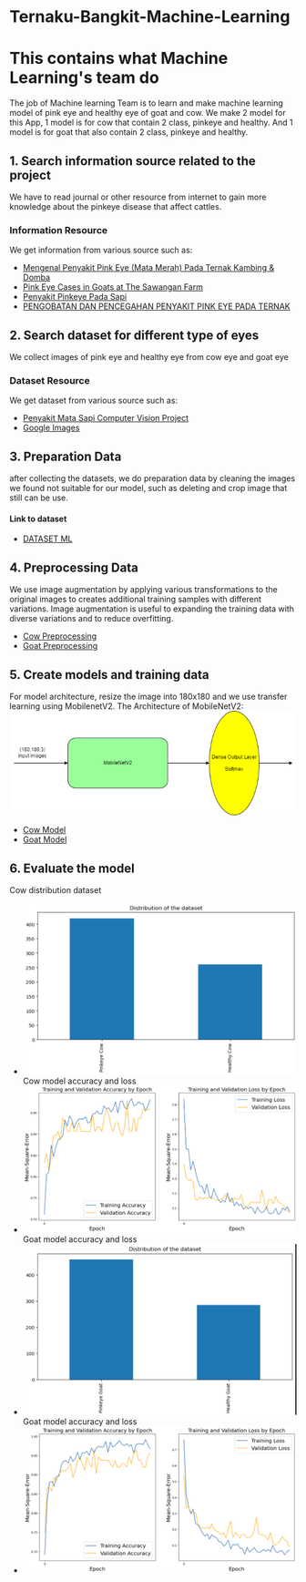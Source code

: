 # Ternaku-Bangkit-Machine-Learning
# This contains what Machine Learning's team do
The job of Machine learning Team is to learn and make machine learning model of pink eye and healthy eye of goat and cow. We make 2 model for this App, 1 model is for cow that contain 2 class, pinkeye and healthy. And 1 model is for goat that also contain 2 class, pinkeye and healthy.

## 1. Search information source related to the project
We have to read journal or other resource from internet to gain more knowledge about the pinkeye disease that affect cattles.
### Information Resource
We get information from various source such as:
- [Mengenal Penyakit Pink Eye (Mata Merah) Pada Ternak Kambing & Domba](https://disnakeswan.lebakkab.go.id/mengenal-penyakit-pink-eye-mata-merah-pada-ternak-kambing-domba/)
- [Pink Eye Cases in Goats at The Sawangan Farm](https://e-journal.unair.ac.id/JAVEST/article/download/25060/14106)
- [Penyakit Pinkeye Pada Sapi](https://bbibsingosari.ditjenpkh.pertanian.go.id/penyakit-pinkeye-pada-sapi/#:~:text=Pinkeye%20diakibatkan%20oleh%20bakteri%20Moraxella,bakteri%20ini%20mudah%20menyerang%20mata.)
- [PENGOBATAN DAN PENCEGAHAN PENYAKIT PINK EYE PADA TERNAK](http://cybex.pertanian.go.id/mobile/artikel/95335/PENGOBATAN-DAN-PENCEGAHAN-PENYAKIT-PINK-EYE-PADA-TERNAK/)

## 2. Search dataset for different type of eyes
We collect images of pink eye and healthy eye from cow eye and goat eye
### Dataset Resource
We get dataset from various source such as:
- [Penyakit Mata Sapi Computer Vision Project](https://universe.roboflow.com/fachri/penyakit-mata-sapi)
- [Google Images](https://images.google.com/)

## 3. Preparation Data
after collecting the datasets, we do preparation data by cleaning the images we found not suitable for our model, such as deleting and crop image that still can be use.
#### Link to dataset
- [DATASET ML](https://drive.google.com/drive/folders/1_FB1UIOc-UrCFNujgb_W0W27A0NcOlNz?usp=sharing)

## 4. Preprocessing Data
We use image augmentation by applying various transformations to the original images to creates additional training samples with different variations. Image augmentation is useful to expanding the training data with diverse variations and to reduce overfitting.
- [Cow Preprocessing](https://github.com/Ternaku-id/ternaku-bangkit-machine-learning/blob/main/cow_preprocessing.ipynb)
- [Goat Preprocessing](https://github.com/Ternaku-id/ternaku-bangkit-machine-learning/blob/main/goat_preprocessing.ipynb)

## 5. Create models and training data
For model architecture, resize the image into 180x180 and we use transfer learning using MobilenetV2.
The Architecture of MobileNetV2:
![MobileNetV2](https://github.com/Ternaku-id/ternaku-bangkit-machine-learning/blob/main/graph/arsitektur.png)

- [Cow Model](https://github.com/Ternaku-id/ternaku-bangkit-machine-learning/blob/main/cow_model.ipynb)
- [Goat Model](https://github.com/Ternaku-id/ternaku-bangkit-machine-learning/blob/main/goat_model.ipynb)

## 6. Evaluate the model
Cow distribution dataset
- ![cow distribution dataset](https://github.com/Ternaku-id/ternaku-bangkit-machine-learning/blob/main/graph/cow_distribution_dataset.png)
Cow model accuracy and loss
- ![cow accuracy and loss](https://github.com/Ternaku-id/ternaku-bangkit-machine-learning/blob/main/graph/cow_accuracy_and_loss.png)
Goat model accuracy and loss
- ![goat distribution dataset](https://github.com/Ternaku-id/ternaku-bangkit-machine-learning/blob/main/graph/goat_distribution_dataset.png)
Goat model accuracy and loss
- ![goat accuracy and loss](https://github.com/Ternaku-id/ternaku-bangkit-machine-learning/blob/main/graph/goat_accuracy_and_loss.png)
<!-- ## 7. Test the model
We then test our model and here is the result:
[Testing](https://github.com/Ternaku-id/ternaku-bangkit-machine-learning/blob/main/testing.ipynb) -->
<!-- nomor 7 jangan dibuka karena itu bukan pake model di apl wkwk -->
